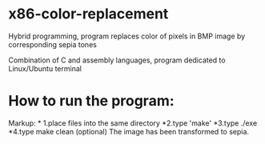 # x86-color-replacement
Hybrid programming, program replaces color of pixels in BMP image by corresponding sepia tones

Combination of C and assembly languages, program dedicated to Linux/Ubuntu terminal

# How to run the program: #
Markup: * 1.place files into the same directory
*2.type 'make'
*3.type ./exe
*4.type make clean (optional)
The image has been transformed to sepia.
